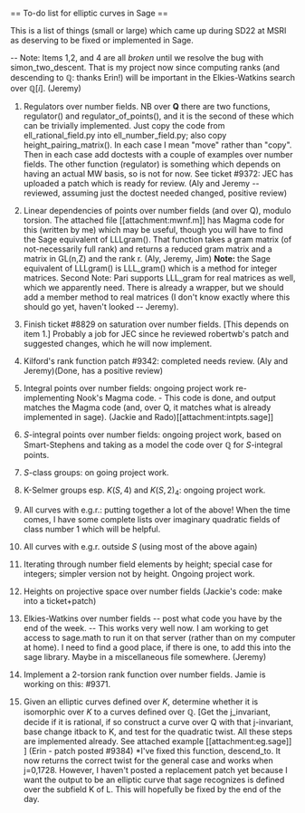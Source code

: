 == To-do list for elliptic curves in Sage ==

This is a list of things (small or large) which came up during SD22 at MSRI as deserving to be fixed or implemented in Sage.

   -- Note: Items 1,2, and 4 are all *broken* until we resolve the bug with simon_two_descent. That is my project now since computing ranks (and descending to $\mathbb{Q}$: thanks Erin!) will be important in the Elkies-Watkins search over $\mathbb{Q}[i]$. (Jeremy)


   1.  Regulators over number fields.   NB over $\mathbf{Q}$ there are two functions, regulator() and regulator_of_points(), and it is the second of these which can be trivially implemented.  Just copy the code from ell_rational_field.py into ell_number_field.py; also copy height_pairing_matrix().  In each case I mean "move" rather than "copy".  Then in each case add doctests with a couple of examples over number fields.  The other function (regulator) is something which depends on having an actual MW basis, so is not for now.  See ticket #9372: JEC has uploaded a patch which is ready for review. (Aly and Jeremy -- reviewed, assuming just the doctest needed changed, positive review)

   2.  Linear dependencies of points over number fields (and over Q), modulo torsion.  The  attached file [[attachment:mwnf.m]] has Magma code for this (written by me) which may be useful, though you will have to find the Sage equivalent of LLLgram().  That  function takes a gram matrix (of not-necessarily full rank) and returns a reduced gram matrix and a matrix in GL(n,Z) and the rank r. (Aly, Jeremy, Jim)  $\mathbf{Note:}$ the Sage equivalent of LLLgram() is LLL_gram() which is a method for integer matrices. Second Note: Pari supports LLL_gram for real matrices as well, which we apparently need. There is already a wrapper, but we should add a member method to real matrices (I don't know exactly where this should go yet, haven't looked -- Jeremy).


   3.  Finish ticket #8829 on saturation over number fields.  [This depends on item 1.]   Probably a job for JEC since he reviewed robertwb's patch and suggested changes, which he will now implement.

   4.  Kilford's rank function patch #9342:  completed needs review. (Aly and Jeremy)(Done, has a positive review)

   5.  Integral points over number fields: ongoing project work re-implementing Nook's Magma code. - This code is done, and output matches the Magma code (and, over Q, it matches what is already implemented in sage). (Jackie and Rado)[[attachment:intpts.sage]]

   6.  $S$-integral points over number fields: ongoing project work, based on Smart-Stephens and taking as a model the code over $\mathbb{Q}$ for $S$-integral points.

   7.  $S$-class groups: on going project work.

   8.  K-Selmer groups esp.  $K(S,4)$ and $K(S,2)_4$: ongoing project work.

   9.  All curves with e.g.r.: putting together a lot of the above!  When the time comes, I have some complete lists over imaginary quadratic fields of class number 1 which will be helpful.

   10.  All curves with e.g.r. outside $S$ (using most of the above again)

   11.  Iterating through number field elements by height;   special case for integers;   simpler version not by height.  Ongoing project work.

   12.  Heights on projective space over number fields (Jackie's code: make into a ticket+patch)

   13.  Elkies-Watkins over number fields -- post what code you have by the end of the week.
        -- This works very well now. I am working to get access to sage.math to run it on that server (rather than on my computer at home). I need to find a good place, if there is one, to add this into the sage library. Maybe in a miscellaneous file somewhere. (Jeremy)

   14.  Implement a $2$-torsion rank function over number fields.  Jamie is working on this: #9371.

   15.  Given an elliptic curves defined over $K$, determine whether it is isomorphic over $K$ to a curves defined over $\mathbb{Q}$.  [Get the j_invariant, decide if it is rational, if so construct a curve over Q with that j-invariant, base change itback to K, and test for the quadratic twist.  All these steps are implemented already.  See attached example [[attachment:eg.sage]] ]  (Erin - patch posted #9384)
          *I've fixed this function, descend_to. It now returns the correct twist for the general case and works when j=0,1728.
     However, I haven't posted a replacement patch yet because I want the output to be an elliptic curve that sage recognizes is defined over the subfield K of L.
     This will hopefully be fixed by the end of the day.
